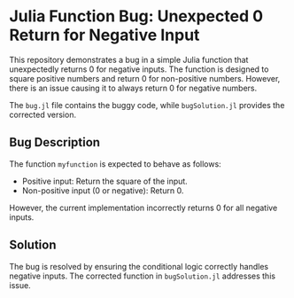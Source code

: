 # Julia Function Bug: Unexpected 0 Return for Negative Input

This repository demonstrates a bug in a simple Julia function that unexpectedly returns 0 for negative inputs. The function is designed to square positive numbers and return 0 for non-positive numbers.  However, there is an issue causing it to always return 0 for negative numbers.

The `bug.jl` file contains the buggy code, while `bugSolution.jl` provides the corrected version.

## Bug Description

The function `myfunction` is expected to behave as follows:

- Positive input: Return the square of the input.
- Non-positive input (0 or negative): Return 0.

However, the current implementation incorrectly returns 0 for all negative inputs.

## Solution

The bug is resolved by ensuring the conditional logic correctly handles negative inputs. The corrected function in `bugSolution.jl` addresses this issue.